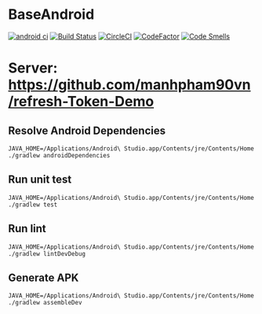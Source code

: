 # BaseAndroid

[![android ci](https://github.com/manhpham90vn/BaseAndroid/actions/workflows/android.yml/badge.svg)](https://github.com/manhpham90vn/BaseAndroid/actions/workflows/android.yml)
[![Build Status](https://app.bitrise.io/app/e30b38da440338d7/status.svg?token=JYPRCB6200ZSG0S-zTZW3A&branch=master)](https://app.bitrise.io/app/e30b38da440338d7)
[![CircleCI](https://dl.circleci.com/status-badge/img/gh/manhpham90vn/BaseAndroid/tree/master.svg?style=svg)](https://dl.circleci.com/status-badge/redirect/gh/manhpham90vn/BaseAndroid/tree/master)
[![CodeFactor](https://www.codefactor.io/repository/github/manhpham90vn/baseandroid/badge)](https://www.codefactor.io/repository/github/manhpham90vn/baseandroid)
[![Code Smells](https://sonarcloud.io/api/project_badges/measure?project=manhpham90vn_BaseAndroid&metric=code_smells)](https://sonarcloud.io/summary/new_code?id=manhpham90vn_BaseAndroid)

# Server: https://github.com/manhpham90vn/refresh-Token-Demo

## Resolve Android Dependencies
```
JAVA_HOME=/Applications/Android\ Studio.app/Contents/jre/Contents/Home ./gradlew androidDependencies
```

## Run unit test
```
JAVA_HOME=/Applications/Android\ Studio.app/Contents/jre/Contents/Home ./gradlew test
```

## Run lint
```
JAVA_HOME=/Applications/Android\ Studio.app/Contents/jre/Contents/Home ./gradlew lintDevDebug
```

## Generate APK
```
JAVA_HOME=/Applications/Android\ Studio.app/Contents/jre/Contents/Home ./gradlew assembleDev
```
